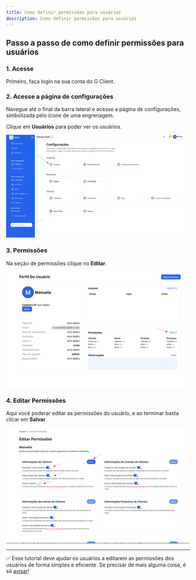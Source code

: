 ```yaml
---
title: Como definir permissões para usuários
description: Como definir permissões para usuários
---
```


## Passo a passo de como definir permissões para usuários

### 1. Acesse

Primeiro, faça login na sua conta do G Client.

### 2. Acesse a página de configurações

Navegue até o final da barra lateral e acesse a página de configurações, simbolizada pelo ícone de uma engrenagem.

Clique em **Usuários** para poder ver os usuários.

![exemplo descrito acima](./img/permissions/example-01.png)

### 3. Permissões

Na seção de permissões clique no **Editar**.

![exemplo descrito acima](./img/permissions/example-02.png)

### 4. Editar Permissões

Aqui você poderar editar as permissões do usuário, e ao terminar basta clicar em **Salvar**.

![exemplo descrito acima](./img/permissions/example-03.png)

---

✅ Esse tutorial deve ajudar os usuários a editarem as permissões dos usuários de forma simples e eficiente. Se precisar de mais alguma coisa, é só [avisar](https://api.whatsapp.com/send?phone=5544997046569&text=Preciso%20de%20ajuda%20sobre%20um%20tutorial)!
